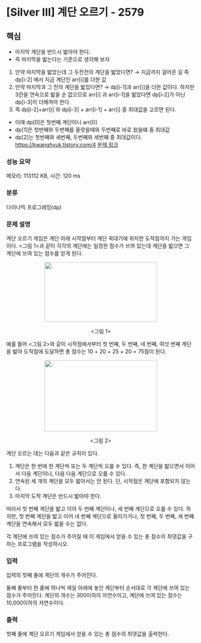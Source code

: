 # [Silver III] 계단 오르기 - 2579 
## 핵심
- 마지막 계단을 반드시 밟아야 한다.
- 즉 마지막을 밟는다는 기준으로 생각해 보자
1. 만약 마지막을 밟았는데 그 두칸전의 계단을 밟았다면? → 지금까지 걸어온 길 즉 dp[i-2] 에서 지금 계단인 arr[i]를 더한 값
2. 만약 마지막과 그 전의 계단을 밟았다면? → dp[i-1]과 arr[i]을 더한 값이다. 하지만 3칸을 연속으로 밟을 순 없으므로 arr[i] 과 arr[i-1]을 밟았다면 dp[i-2]가 아닌 dp[i-3]이 더해져야 한다.
3. 즉 dp[i-2]+arr[i] 와 dp[i-3] + arr[i-1] + arr[i] 중 최대값을 고르면 된다.
- 이때 dp[0]은 첫번째 계단이니 arr[0]
- dp[1]은 첫번째와 두번째를 올랏을때와 두번째로 바로 왔을떄 중 최대값
- dp[2]는 첫번째와 세번째, 두번째와 세번쨰 중 최대값이다.
https://kwanghyuk.tistory.com/4
[문제 링크](https://www.acmicpc.net/problem/2579) 

### 성능 요약

메모리: 113112 KB, 시간: 120 ms

### 분류

다이나믹 프로그래밍(dp)

### 문제 설명

<p>계단 오르기 게임은 계단 아래 시작점부터 계단 꼭대기에 위치한 도착점까지 가는 게임이다. <그림 1>과 같이 각각의 계단에는 일정한 점수가 쓰여 있는데 계단을 밟으면 그 계단에 쓰여 있는 점수를 얻게 된다.</p>

<p style="text-align: center;"><img alt="" src="https://upload.acmicpc.net/7177ea45-aa8d-4724-b256-7b84832c9b97/-/preview/" style="width: 300px; height: 160px;"></p>

<p style="text-align: center;"><그림 1></p>

<p>예를 들어 <그림 2>와 같이 시작점에서부터 첫 번째, 두 번째, 네 번째, 여섯 번째 계단을 밟아 도착점에 도달하면 총 점수는 10 + 20 + 25 + 20 = 75점이 된다.</p>

<p style="text-align: center;"><img alt="" src="https://upload.acmicpc.net/f00b6121-1c25-492e-9bc0-d96377c586b0/-/preview/" style="width: 300px; height: 190px;"></p>

<p style="text-align: center;"><그림 2></p>

<p>계단 오르는 데는 다음과 같은 규칙이 있다.</p>

<ol>
	<li>계단은 한 번에 한 계단씩 또는 두 계단씩 오를 수 있다. 즉, 한 계단을 밟으면서 이어서 다음 계단이나, 다음 다음 계단으로 오를 수 있다.</li>
	<li>연속된 세 개의 계단을 모두 밟아서는 안 된다. 단, 시작점은 계단에 포함되지 않는다.</li>
	<li>마지막 도착 계단은 반드시 밟아야 한다.</li>
</ol>

<p>따라서 첫 번째 계단을 밟고 이어 두 번째 계단이나, 세 번째 계단으로 오를 수 있다. 하지만, 첫 번째 계단을 밟고 이어 네 번째 계단으로 올라가거나, 첫 번째, 두 번째, 세 번째 계단을 연속해서 모두 밟을 수는 없다.</p>

<p>각 계단에 쓰여 있는 점수가 주어질 때 이 게임에서 얻을 수 있는 총 점수의 최댓값을 구하는 프로그램을 작성하시오.</p>

### 입력 

 <p>입력의 첫째 줄에 계단의 개수가 주어진다.</p>

<p>둘째 줄부터 한 줄에 하나씩 제일 아래에 놓인 계단부터 순서대로 각 계단에 쓰여 있는 점수가 주어진다. 계단의 개수는 300이하의 자연수이고, 계단에 쓰여 있는 점수는 10,000이하의 자연수이다.</p>

### 출력 

 <p>첫째 줄에 계단 오르기 게임에서 얻을 수 있는 총 점수의 최댓값을 출력한다.</p>

